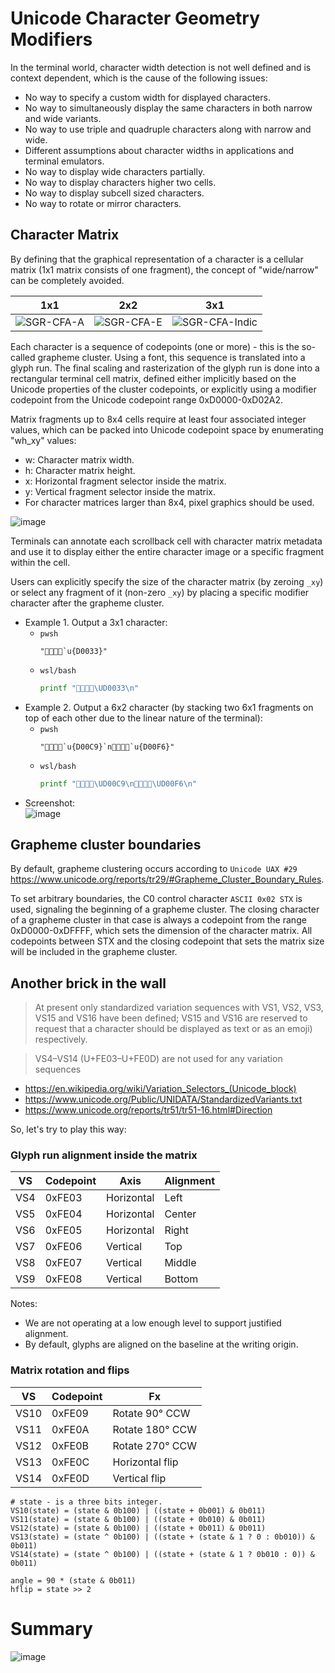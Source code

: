 # Unicode Character Geometry Modifiers

In the terminal world, character width detection is not well defined and is context dependent, which is the cause of the following issues:

- No way to specify a custom width for displayed characters.
- No way to simultaneously display the same characters in both narrow and wide variants.
- No way to use triple and quadruple characters along with narrow and wide.
- Different assumptions about character widths in applications and terminal emulators.
- No way to display wide characters partially.
- No way to display characters higher two cells.
- No way to display subcell sized characters.
- No way to rotate or mirror characters.

## Character Matrix

By defining that the graphical representation of a character is a cellular matrix (1x1 matrix consists of one fragment), the concept of "wide/narrow" can be completely avoided.

1x1 | 2x2 | 3x1
----|-----|-----
![SGR-CFA-A](https://github.com/directvt/vtm/assets/11535558/9eba4601-6bab-4498-8f89-2aee70b59b38) | ![SGR-CFA-E](https://github.com/directvt/vtm/assets/11535558/77c73079-8ea2-43f3-a5a8-2c2ec3adc5ec) | ![SGR-CFA-Indic](https://github.com/directvt/vtm/assets/11535558/f646cc6d-7d01-409a-a8eb-53c42536fdab)

Each character is a sequence of codepoints (one or more) - this is the so-called grapheme cluster. Using a font, this sequence is translated into a glyph run. The final scaling and rasterization of the glyph run is done into a rectangular terminal cell matrix, defined either implicitly based on the Unicode properties of the cluster codepoints, or explicitly using a modifier codepoint from the Unicode codepoint range 0xD0000-0xD02A2.

Matrix fragments up to 8x4 cells require at least four associated integer values, which can be packed into Unicode codepoint space by enumerating "wh_xy" values:
  - w: Character matrix width.
  - h: Character matrix height.
  - x: Horizontal fragment selector inside the matrix.
  - y: Vertical fragment selector inside the matrix.
  - For character matrices larger than 8x4, pixel graphics should be used.

![image](https://github.com/directvt/vtm/assets/11535558/88bf5648-533e-4786-87de-b3dc4103273c)

Terminals can annotate each scrollback cell with character matrix metadata and use it to display either the entire character image or a specific fragment within the cell.

Users can explicitly specify the size of the character matrix (by zeroing `_xy`) or select any fragment of it (non-zero `_xy`) by placing a specific modifier character after the grapheme cluster.

- Example 1. Output a 3x1 character:
  - `pwsh`
    ```pwsh
    "👩‍👩‍👧‍👧`u{D0033}"
    ```
  - `wsl/bash`
    ```bash
    printf "👩‍👩‍👧‍👧\UD0033\n"
    ```
- Example 2. Output a 6x2 character (by stacking two 6x1 fragments on top of each other due to the linear nature of the terminal):
  - `pwsh`
    ```pwsh
    "👩‍👩‍👧‍👧`u{D00C9}`n👩‍👩‍👧‍👧`u{D00F6}"
    ```
  - `wsl/bash`
    ```bash
    printf "👩‍👩‍👧‍👧\UD00C9\n👩‍👩‍👧‍👧\UD00F6\n"
    ```
- Screenshot:  
  ![image](https://github.com/user-attachments/assets/5c6d0e5c-ba36-4602-a626-95f64042c67f)

## Grapheme cluster boundaries

By default, grapheme clustering occurs according to `Unicode UAX #29` https://www.unicode.org/reports/tr29/#Grapheme_Cluster_Boundary_Rules.

To set arbitrary boundaries, the C0 control character `ASCII 0x02 STX` is used, signaling the beginning of a grapheme cluster. The closing character of a grapheme cluster in that case is always a codepoint from the range 0xD0000-0xDFFFF, which sets the dimension of the character matrix. All codepoints between STX and the closing codepoint that sets the matrix size will be included in the grapheme cluster.

## Another brick in the wall

> At present only standardized variation sequences with VS1, VS2, VS3, VS15 and VS16 have been defined; VS15 and VS16 are reserved to request that a character should be displayed as text or as an emoji) respectively.

> VS4–VS14 (U+FE03–U+FE0D) are not used for any variation sequences

- https://en.wikipedia.org/wiki/Variation_Selectors_(Unicode_block)
- https://www.unicode.org/Public/UNIDATA/StandardizedVariants.txt
- https://www.unicode.org/reports/tr51/tr51-16.html#Direction

So, let's try to play this way:

### Glyph run alignment inside the matrix

VS  | Codepoint | Axis       | Alignment
----|-----------|------------|--------------
VS4 | 0xFE03    | Horizontal | Left
VS5 | 0xFE04    | Horizontal | Center
VS6 | 0xFE05    | Horizontal | Right
VS7 | 0xFE06    | Vertical   | Top
VS8 | 0xFE07    | Vertical   | Middle
VS9 | 0xFE08    | Vertical   | Bottom

Notes:
- We are not operating at a low enough level to support justified alignment.
- By default, glyphs are aligned on the baseline at the writing origin.

### Matrix rotation and flips

VS   | Codepoint | Fx
-----|-----------|-----------
VS10 | 0xFE09    | Rotate 90° CCW
VS11 | 0xFE0A    | Rotate 180° CCW
VS12 | 0xFE0B    | Rotate 270° CCW
VS13 | 0xFE0C    | Horizontal flip
VS14 | 0xFE0D    | Vertical flip

```
# state - is a three bits integer.
VS10(state) = (state & 0b100) | ((state + 0b001) & 0b011)
VS11(state) = (state & 0b100) | ((state + 0b010) & 0b011)
VS12(state) = (state & 0b100) | ((state + 0b011) & 0b011)
VS13(state) = (state ^ 0b100) | ((state + (state & 1 ? 0 : 0b010)) & 0b011)
VS14(state) = (state ^ 0b100) | ((state + (state & 1 ? 0b010 : 0)) & 0b011)

angle = 90 * (state & 0b011)
hflip = state >> 2
```

# Summary

![image](https://github.com/user-attachments/assets/4f9f7450-a49c-43db-8001-e8be4530450e)
